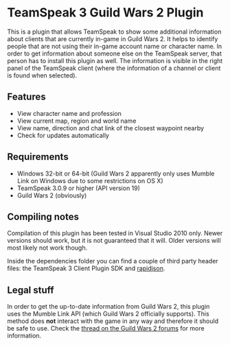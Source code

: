 TeamSpeak 3 Guild Wars 2 Plugin
===============================

This is a plugin that allows TeamSpeak to show some additional information about clients that are currently in-game in Guild Wars 2. It helps to identify people that are not using their in-game account name or character name.
In order to get information about someone else on the TeamSpeak server, that person has to install this plugin as well. The information is visible in the right panel of the TeamSpeak client (where the information of a channel or client is found when selected).


Features
----------------
- View character name and profession
- View current map, region and world name
- View name, direction and chat link of the closest waypoint nearby
- Check for updates automatically


Requirements
------------
- Windows 32-bit or 64-bit (Guild Wars 2 apparently only uses Mumble Link on Windows due to some restrictions on OS X)
- TeamSpeak 3.0.9 or higher (API version 19)
- Guild Wars 2 (obviously) 


Compiling notes
---------------
Compilation of this plugin has been tested in Visual Studio 2010 only. Newer versions should work, but it is not guaranteed that it will. Older versions will most likely not work though.

Inside the dependencies folder you can find a couple of third party header files: the TeamSpeak 3 Client Plugin SDK and [rapidjson](http://code.google.com/p/rapidjson/).


Legal stuff
-----------
In order to get the up-to-date information from Guild Wars 2, this plugin uses the Mumble Link API (which Guild Wars 2 officially supports). This method does **not** interact with the game in any way and therefore it should be safe to use. Check the [thread on the Guild Wars 2 forums](https://forum-en.guildwars2.com/forum/community/api/Map-API-Mumble-Mashup/first#post2256444) for more information.

